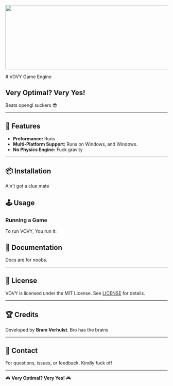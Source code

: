 <p align="center">
  <img width="600" height="200" src="https://www.python.org/python-.png">
</p>
# VOVY Game Engine

## Very Optimal? Very Yes!

Beats opengl suckers 😎

---

## 🚀 Features
- **Preformance:** Runs
- **Multi-Platform Support:** Runs on Windows, and Windows.
- **No Physics Engine:** Fuck gravity

---

## 📦 Installation

Ain't got a clue mate

## 🕹️ Usage

### Running a Game
To run VOVY, You run it:

## 📜 Documentation
Docs are for noobs.



---

## 📄 License
VOVY is licensed under the MIT License. See [LICENSE](LICENSE) for details.

---

## 🏆 Credits
Developed by **Bram Verhulst**. Bro has the brains

---

## 📧 Contact
For questions, issues, or feedback. Kindly fuck off

---

🎮 **Very Optimal? Very Yes!** 🎮

